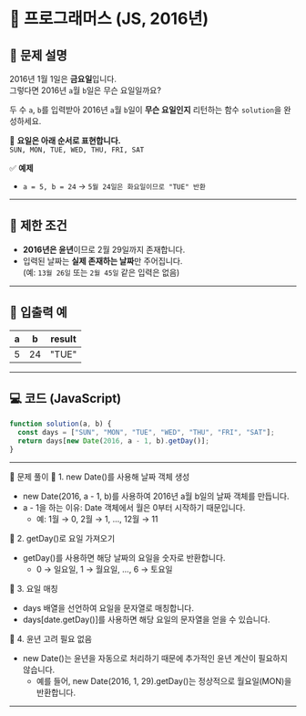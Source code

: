 # 🧩 프로그래머스 (JS, 2016년)

## 📌 문제 설명

2016년 1월 1일은 **금요일**입니다.  
그렇다면 2016년 `a`월 `b`일은 무슨 요일일까요?

두 수 `a`, `b`를 입력받아 2016년 `a`월 `b`일이 **무슨 요일인지** 리턴하는 함수 `solution`을 완성하세요.

📌 **요일은 아래 순서로 표현합니다.**  
`SUN, MON, TUE, WED, THU, FRI, SAT`

✅ **예제**

- `a = 5, b = 24` → `5월 24일은 화요일이므로 "TUE" 반환`

---

## 🔹 제한 조건

- **2016년은 윤년**이므로 2월 29일까지 존재합니다.
- 입력된 날짜는 **실제 존재하는 날짜**만 주어집니다.  
  (예: `13월 26일` 또는 `2월 45일` 같은 입력은 없음)

---

## 📝 입출력 예

| a   | b   | result |
| --- | --- | ------ |
| 5   | 24  | "TUE"  |

---

## 💻 코드 (JavaScript)

```javascript
function solution(a, b) {
  const days = ["SUN", "MON", "TUE", "WED", "THU", "FRI", "SAT"];
  return days[new Date(2016, a - 1, b).getDay()];
}
```

---

🎯 문제 풀이
🔹 1. new Date()를 사용해 날짜 객체 생성

- new Date(2016, a - 1, b)를 사용하여 2016년 a월 b일의 날짜 객체를 만듭니다.
- a - 1을 하는 이유: Date 객체에서 월은 0부터 시작하기 때문입니다.
  - 예: 1월 → 0, 2월 → 1, ..., 12월 → 11

🔹 2. getDay()로 요일 가져오기

- getDay()를 사용하면 해당 날짜의 요일을 숫자로 반환합니다.
  - 0 → 일요일, 1 → 월요일, ..., 6 → 토요일

🔹 3. 요일 매칭

- days 배열을 선언하여 요일을 문자열로 매칭합니다.
- days[date.getDay()]를 사용하면 해당 요일의 문자열을 얻을 수 있습니다.

🔹 4. 윤년 고려 필요 없음

- new Date()는 윤년을 자동으로 처리하기 때문에 추가적인 윤년 계산이 필요하지 않습니다.
  - 예를 들어, new Date(2016, 1, 29).getDay()는 정상적으로 월요일(MON)을 반환합니다.

---
